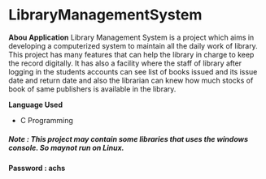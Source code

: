 # LibraryManagementSystem

**Abou Application**
   Library Management System is a project which aims in developing a computerized system to maintain all the daily work of library. This project has many features that can help the library in charge to keep the record digitally. It has also a facility where the staff of library after logging in the students accounts can see list of books issued and its issue date and return date and also the  librarian can knew how much stocks of book of same publishers is  available in the library. 
   
**Language Used**
 -  C Programming
 
##### Note : This project may contain some libraries that uses the windows console. So maynot run on Linux.


**Password : achs**
